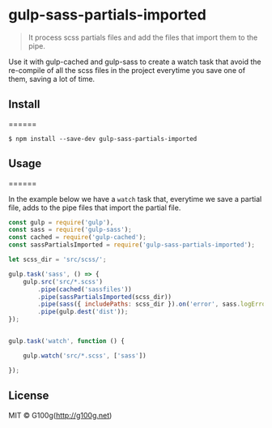 #

# gulp-sass-partials-imported

>It process scss partials files and add the files that import them to the pipe.

Use it with gulp-cached and gulp-sass to create a watch task that avoid the re-compile of all the scss files in the project everytime you save one of them, saving a lot of time.

## Install
======

```
$ npm install --save-dev gulp-sass-partials-imported
```

## Usage
======

In the example below we have a `watch` task that, everytime we save a partial file, adds to the pipe files that import the partial file.

```js
const gulp = require('gulp'),
const sass = require('gulp-sass');
const cached = require('gulp-cached');
const sassPartialsImported = require('gulp-sass-partials-imported');

let scss_dir = 'src/scss/';

gulp.task('sass', () => {
	gulp.src('src/*.scss')
		.pipe(cached('sassfiles'))
		.pipe(sassPartialsImported(scss_dir))
		.pipe(sass({ includePaths: scss_dir }).on('error', sass.logError))
		.pipe(gulp.dest('dist'));
});


gulp.task('watch', function () {

    gulp.watch('src/*.scss', ['sass'])

});

```

## License

MIT © G100g(http://g100g.net)
